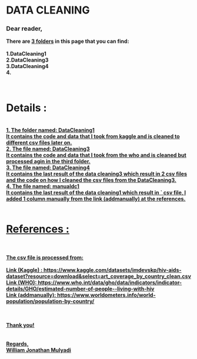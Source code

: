 <b><h1>DATA CLEANING</h1></b>
<h3><b>Dear reader,</h3>

There are <u>3 folders</u> in this page that you can find:<br><br>
1.DataCleaning1<br>
2.DataCleaning3<br>
3.DataCleaning4<br>
4.<br>

<br>

<h1>Details :</h1><br>
<u>1. The folder named: DataCleaning1 <br><u> 
It contains the code and data that I took from kaggle and is cleaned to different csv files later on.<br>
<u>2. The file named: DataCleaning3 <br></u> 
It contains the code and data that I took from the who and is cleaned but processed agin in the third folder.<br>
<u>3. The file named: DataCleaning4 <br></u> 
It contains the last result of the data cleaning3 which result in 2 csv files and the code on how I cleaned the csv files from the DataCleaning3.<br>
<u>4. The file named: manualdc1 <br></u> 
It contains the last result of the data cleaning1 which result in ` csv file, I added 1 column manually from the link (addmanually) at the references.<br>
  
<br>
<h1>References :</h1><br><br>
The csv file is processed from: <br><br>
Link (Kaggle) : https://www.kaggle.com/datasets/imdevskp/hiv-aids-dataset?resource=download&select=art_coverage_by_country_clean.csv<br>
Link (WHO): https://www.who.int/data/gho/data/indicators/indicator-details/GHO/estimated-number-of-people--living-with-hiv<br>
Link (addmanually): https://www.worldometers.info/world-population/population-by-country/
  
  
<br><br>
Thank you!<br>
<br><br>
Regards,<br>
William Jonathan Mulyadi

